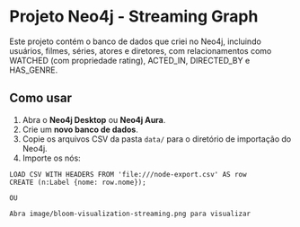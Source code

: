 # Projeto Neo4j - Streaming Graph

Este projeto contém o banco de dados que criei no Neo4j, incluindo usuários, filmes, séries,
atores e diretores, com relacionamentos como WATCHED (com propriedade rating), ACTED_IN, DIRECTED_BY e HAS_GENRE.

## Como usar

1. Abra o **Neo4j Desktop** ou **Neo4j Aura**.
2. Crie um **novo banco de dados**.
3. Copie os arquivos CSV da pasta `data/` para o diretório de importação do Neo4j.
4. Importe os nós:
```cypher
LOAD CSV WITH HEADERS FROM 'file:///node-export.csv' AS row
CREATE (n:Label {nome: row.nome});

OU

Abra image/bloom-visualization-streaming.png para visualizar
